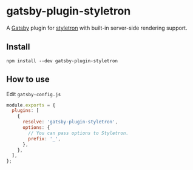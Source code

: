 # gatsby-plugin-styletron

A [Gatsby](https://github.com/gatsbyjs/gatsby) plugin for
[styletron](https://github.com/rtsao/styletron) with built-in server-side
rendering support.

## Install

`npm install --dev gatsby-plugin-styletron`

## How to use

Edit `gatsby-config.js`

```javascript
module.exports = {
  plugins: [ 
    {
      resolve: 'gatsby-plugin-styletron',
      options: {
        // You can pass options to Styletron.
        prefix: '_',
      },
    },
  ],
};
```
